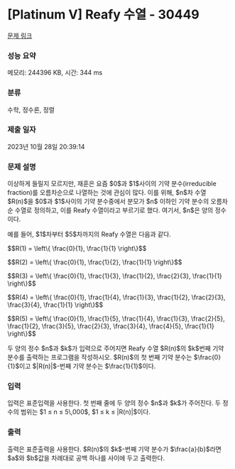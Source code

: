 # [Platinum V] Reafy 수열 - 30449 

[문제 링크](https://www.acmicpc.net/problem/30449) 

### 성능 요약

메모리: 244396 KB, 시간: 344 ms

### 분류

수학, 정수론, 정렬

### 제출 일자

2023년 10월 28일 20:39:14

### 문제 설명

<p>이상하게 들릴지 모르지만, 재훈은 요즘 $0$과 $1$사이의 기약 분수(irreducible fraction)를 오름차순으로 나열하는 것에 관심이 많다. 이를 위해, $n$차 수열 $R(n)$을 $0$과 $1$사이의 기약 분수중에서 분모가 $n$ 이하인 기약 분수의 오름차순 수열로 정의하고, 이를 Reafy 수열이라고 부르기로 했다. 여기서, $n$은 양의 정수이다.</p>

<p>예를 들어, $1$차부터 $5$차까지의 Reafy 수열은 다음과 같다.</p>

<p>$$R(1) = \left\{ \frac{0}{1}, \frac{1}{1} \right\}$$</p>

<p>$$R(2) = \left\{ \frac{0}{1}, \frac{1}{2}, \frac{1}{1} \right\}$$</p>

<p>$$R(3) = \left\{ \frac{0}{1}, \frac{1}{3}, \frac{1}{2}, \frac{2}{3}, \frac{1}{1} \right\}$$</p>

<p>$$R(4) = \left\{ \frac{0}{1}, \frac{1}{4}, \frac{1}{3}, \frac{1}{2}, \frac{2}{3}, \frac{3}{4}, \frac{1}{1} \right\}$$</p>

<p>$$R(5) = \left\{ \frac{0}{1}, \frac{1}{5}, \frac{1}{4}, \frac{1}{3}, \frac{2}{5}, \frac{1}{2}, \frac{3}{5}, \frac{2}{3}, \frac{3}{4}, \frac{4}{5}, \frac{1}{1} \right\}$$</p>

<p>두 양의 정수 $n$과 $k$가 입력으로 주어지면 Reafy 수열 $R(n)$의 $k$번째 기약 분수를 출력하는 프로그램을 작성하시오. $R(n)$의 첫 번째 기약 분수는 $\frac{0}{1}$이고 $|R(n)|$-번째 기약 분수는 $\frac{1}{1}$이다.</p>

### 입력 

 <p>입력은 표준입력을 사용한다. 첫 번째 줄에 두 양의 정수 $n$과 $k$가 주어진다. 두 정수의 범위는 $1 ≤ n ≤ 5\,000$, $1 ≤ k ≤ |R(n)|$이다.</p>

### 출력 

 <p>출력은 표준출력을 사용한다. $R(n)$의 $k$-번째 기약 분수가 $\frac{a}{b}$라면 $a$와 $b$값을 차례대로 공백 하나를 사이에 두고 출력한다.</p>

